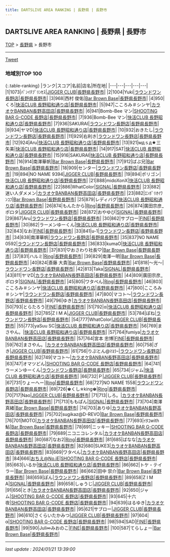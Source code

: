```yaml
---
title: DARTSLIVE AREA RANKING | 長野県 | 長野市
---
```

## DARTSLIVE AREA RANKING | 長野県 | 長野市

[TOP](/darts/rank/) > [長野県](/darts/rank/長野県/) > 長野市

___

<a href="https://twitter.com/share?ref_src=twsrc%5Etfw" data-text="DARTSLIVE AREA RANKING | 長野県長野市" class="twitter-share-button" data-via="DARTSLIVE" data-hashtags="DARTSLIVE" data-related="DARTSLIVE" data-show-count="false">Tweet</a>

### 地域別TOP 100

{:.table-ranking}
|ランク|スコア|名前|店名|所在地|
|---|---|---|---|---|
|1|1073|ﾊﾟﾝｲﾁﾌﾟﾘﾝｾｽ|<a href="https://search.dartslive.com/jp/shop/3c9201fee5a68e04a3f63593b5358cc4">JIGGER CLUB</a>|<a href="/darts/rank/長野県/長野市">長野県長野市</a>|
|2|1004|Yuki|<a href="https://search.dartslive.com/jp/shop/aaf3aef1424afafe0d9b047a20a7ba1e">ラウンドワン長野店</a>|<a href="/darts/rank/長野県/長野市">長野県長野市</a>|
|3|968|西村 俊佑|<a href="https://search.dartslive.com/jp/shop/c49d764a6854182358d385ea46352d8f">Bar Brown Base</a>|<a href="/darts/rank/長野県/長野市">長野県長野市</a>|
|4|950|くろ|<a href="https://search.dartslive.com/jp/shop/a70d84c34ee9e32ef454cb89828a1cfe">快活CLUB 長野昭和通り店</a>|<a href="/darts/rank/長野県/長野市">長野県長野市</a>|
|5|947|こころみ＃シンヤ|<a href="https://search.dartslive.com/jp/shop/2795daab617ec6640d9b047a20a7ba1e">カラオケBANBAN長野高田店</a>|<a href="/darts/rank/長野県/長野市">長野県長野市</a>|
|6|941|Bomb-Bee マン|<a href="https://search.dartslive.com/jp/shop/db89c52d459922190d9b047a20a7ba1e">SHOOTING BAR G-CODE 長野店</a>|<a href="/darts/rank/長野県/長野市">長野県長野市</a>|
|7|936|Bomb-Bee マン|<a href="https://search.dartslive.com/jp/shop/a70d84c34ee9e32ef454cb89828a1cfe">快活CLUB 長野昭和通り店</a>|<a href="/darts/rank/長野県/長野市">長野県長野市</a>|
|7|936|SAKURAI|<a href="https://search.dartslive.com/jp/shop/aaf3aef1424afafe0d9b047a20a7ba1e">ラウンドワン長野店</a>|<a href="/darts/rank/長野県/長野市">長野県長野市</a>|
|9|934|ヤマD|<a href="https://search.dartslive.com/jp/shop/a70d84c34ee9e32ef454cb89828a1cfe">快活CLUB 長野昭和通り店</a>|<a href="/darts/rank/長野県/長野市">長野県長野市</a>|
|10|932|おきたし|<a href="https://search.dartslive.com/jp/shop/aaf3aef1424afafe0d9b047a20a7ba1e">ラウンドワン長野店</a>|<a href="/darts/rank/長野県/長野市">長野県長野市</a>|
|11|929|右利き|<a href="https://search.dartslive.com/jp/shop/aaf3aef1424afafe0d9b047a20a7ba1e">ラウンドワン長野店</a>|<a href="/darts/rank/長野県/長野市">長野県長野市</a>|
|12|924|Aru|<a href="https://search.dartslive.com/jp/shop/a70d84c34ee9e32ef454cb89828a1cfe">快活CLUB 長野昭和通り店</a>|<a href="/darts/rank/長野県/長野市">長野県長野市</a>|
|13|921|мдｓд★三矢美|<a href="https://search.dartslive.com/jp/shop/a70d84c34ee9e32ef454cb89828a1cfe">快活CLUB 長野昭和通り店</a>|<a href="/darts/rank/長野県/長野市">長野県長野市</a>|
|14|917|SAT|<a href="https://search.dartslive.com/jp/shop/a70d84c34ee9e32ef454cb89828a1cfe">快活CLUB 長野昭和通り店</a>|<a href="/darts/rank/長野県/長野市">長野県長野市</a>|
|15|916|SAKURAI|<a href="https://search.dartslive.com/jp/shop/a70d84c34ee9e32ef454cb89828a1cfe">快活CLUB 長野昭和通り店</a>|<a href="/darts/rank/長野県/長野市">長野県長野市</a>|
|16|914|南澤華帆|<a href="https://search.dartslive.com/jp/shop/c49d764a6854182358d385ea46352d8f">Bar Brown Base</a>|<a href="/darts/rank/長野県/長野市">長野県長野市</a>|
|17|912|ばぶ兄|<a href="https://search.dartslive.com/jp/shop/c49d764a6854182358d385ea46352d8f">Bar Brown Base</a>|<a href="/darts/rank/長野県/長野市">長野県長野市</a>|
|18|909|センター|<a href="https://search.dartslive.com/jp/shop/aaf3aef1424afafe0d9b047a20a7ba1e">ラウンドワン長野店</a>|<a href="/darts/rank/長野県/長野市">長野県長野市</a>|
|19|894|NO NAME 9394|<a href="https://search.dartslive.com/jp/shop/3c9201fee5a68e04a3f63593b5358cc4">JIGGER CLUB</a>|<a href="/darts/rank/長野県/長野市">長野県長野市</a>|
|19|894|ポリゴン|<a href="https://search.dartslive.com/jp/shop/a70d84c34ee9e32ef454cb89828a1cfe">快活CLUB 長野昭和通り店</a>|<a href="/darts/rank/長野県/長野市">長野県長野市</a>|
|21|888|midoXonX|<a href="https://search.dartslive.com/jp/shop/a70d84c34ee9e32ef454cb89828a1cfe">快活CLUB 長野昭和通り店</a>|<a href="/darts/rank/長野県/長野市">長野県長野市</a>|
|22|886|WhatColor|<a href="https://search.dartslive.com/jp/shop/f8ce31ae3980885bfec1ae84bb28bd87">SIGNAL</a>|<a href="/darts/rank/長野県/長野市">長野県長野市</a>|
|23|882|迷い人ダメメン|<a href="https://search.dartslive.com/jp/shop/2795daab617ec6640d9b047a20a7ba1e">カラオケBANBAN長野高田店</a>|<a href="/darts/rank/長野県/長野市">長野県長野市</a>|
|23|882|ｴﾝﾎﾟﾘｵｲﾜﾝｺﾌ|<a href="https://search.dartslive.com/jp/shop/c49d764a6854182358d385ea46352d8f">Bar Brown Base</a>|<a href="/darts/rank/長野県/長野市">長野県長野市</a>|
|25|879|レディバグ|<a href="https://search.dartslive.com/jp/shop/a70d84c34ee9e32ef454cb89828a1cfe">快活CLUB 長野昭和通り店</a>|<a href="/darts/rank/長野県/長野市">長野県長野市</a>|
|26|874|もんたから|<a href="https://search.dartslive.com/jp/shop/0e0e75fe6fe351ebb21333aee1bd51e4">Ring</a>|<a href="/darts/rank/長野県/長野市">長野県長野市</a>|
|26|874|廣田宗彦_ポロタ|<a href="https://search.dartslive.com/jp/shop/3c9201fee5a68e04a3f63593b5358cc4">JIGGER CLUB</a>|<a href="/darts/rank/長野県/長野市">長野県長野市</a>|
|28|872|おやゆび|<a href="https://search.dartslive.com/jp/shop/f8ce31ae3980885bfec1ae84bb28bd87">SIGNAL</a>|<a href="/darts/rank/長野県/長野市">長野県長野市</a>|
|29|867|Aru|<a href="https://search.dartslive.com/jp/shop/aaf3aef1424afafe0d9b047a20a7ba1e">ラウンドワン長野店</a>|<a href="/darts/rank/長野県/長野市">長野県長野市</a>|
|30|862|サブロー|<a href="https://search.dartslive.com/jp/shop/ba653142d3f3a92d28032249b44395af">FINE</a>|<a href="/darts/rank/長野県/長野市">長野県長野市</a>|
|30|862|ラーメンゆーくん|<a href="https://search.dartslive.com/jp/shop/a70d84c34ee9e32ef454cb89828a1cfe">快活CLUB 長野昭和通り店</a>|<a href="/darts/rank/長野県/長野市">長野県長野市</a>|
|32|843|なお|<a href="https://search.dartslive.com/jp/shop/ba653142d3f3a92d28032249b44395af">FINE</a>|<a href="/darts/rank/長野県/長野市">長野県長野市</a>|
|33|841|u-1|<a href="https://search.dartslive.com/jp/shop/aaf3aef1424afafe0d9b047a20a7ba1e">ラウンドワン長野店</a>|<a href="/darts/rank/長野県/長野市">長野県長野市</a>|
|34|838|南澤華帆|<a href="https://search.dartslive.com/jp/shop/aaf3aef1424afafe0d9b047a20a7ba1e">ラウンドワン長野店</a>|<a href="/darts/rank/長野県/長野市">長野県長野市</a>|
|35|837|NO NAME 0592|<a href="https://search.dartslive.com/jp/shop/aaf3aef1424afafe0d9b047a20a7ba1e">ラウンドワン長野店</a>|<a href="/darts/rank/長野県/長野市">長野県長野市</a>|
|36|833|kumaO|<a href="https://search.dartslive.com/jp/shop/a70d84c34ee9e32ef454cb89828a1cfe">快活CLUB 長野昭和通り店</a>|<a href="/darts/rank/長野県/長野市">長野県長野市</a>|
|37|831|♡おさわり社長♡|<a href="https://search.dartslive.com/jp/shop/c49d764a6854182358d385ea46352d8f">Bar Brown Base</a>|<a href="/darts/rank/長野県/長野市">長野県長野市</a>|
|37|831|ハルミ|<a href="https://search.dartslive.com/jp/shop/0e0e75fe6fe351ebb21333aee1bd51e4">Ring</a>|<a href="/darts/rank/長野県/長野市">長野県長野市</a>|
|39|829|南澤一明|<a href="https://search.dartslive.com/jp/shop/c49d764a6854182358d385ea46352d8f">Bar Brown Base</a>|<a href="/darts/rank/長野県/長野市">長野県長野市</a>|
|40|824|斎藤 大貴|<a href="https://search.dartslive.com/jp/shop/c49d764a6854182358d385ea46352d8f">Bar Brown Base</a>|<a href="/darts/rank/長野県/長野市">長野県長野市</a>|
|41|818|～光～|<a href="https://search.dartslive.com/jp/shop/aaf3aef1424afafe0d9b047a20a7ba1e">ラウンドワン長野店</a>|<a href="/darts/rank/長野県/長野市">長野県長野市</a>|
|42|813|Taka|<a href="https://search.dartslive.com/jp/shop/f8ce31ae3980885bfec1ae84bb28bd87">SIGNAL</a>|<a href="/darts/rank/長野県/長野市">長野県長野市</a>|
|43|811|ヤマD|<a href="https://search.dartslive.com/jp/shop/2795daab617ec6640d9b047a20a7ba1e">カラオケBANBAN長野高田店</a>|<a href="/darts/rank/長野県/長野市">長野県長野市</a>|
|44|809|廣田宗彦_ポロタ|<a href="https://search.dartslive.com/jp/shop/f8ce31ae3980885bfec1ae84bb28bd87">SIGNAL</a>|<a href="/darts/rank/長野県/長野市">長野県長野市</a>|
|45|805|ワタぺん|<a href="https://search.dartslive.com/jp/shop/0e0e75fe6fe351ebb21333aee1bd51e4">Ring</a>|<a href="/darts/rank/長野県/長野市">長野県長野市</a>|
|46|803|こころみ＃シンヤ|<a href="https://search.dartslive.com/jp/shop/a70d84c34ee9e32ef454cb89828a1cfe">快活CLUB 長野昭和通り店</a>|<a href="/darts/rank/長野県/長野市">長野県長野市</a>|
|47|800|こころみ＃シンヤ|<a href="https://search.dartslive.com/jp/shop/aaf3aef1424afafe0d9b047a20a7ba1e">ラウンドワン長野店</a>|<a href="/darts/rank/長野県/長野市">長野県長野市</a>|
|47|800|マコト〜|<a href="https://search.dartslive.com/jp/shop/aaf3aef1424afafe0d9b047a20a7ba1e">ラウンドワン長野店</a>|<a href="/darts/rank/長野県/長野市">長野県長野市</a>|
|49|796|ゆき|<a href="https://search.dartslive.com/jp/shop/2795daab617ec6640d9b047a20a7ba1e">カラオケBANBAN長野高田店</a>|<a href="/darts/rank/長野県/長野市">長野県長野市</a>|
|50|793|とらたろう|<a href="https://search.dartslive.com/jp/shop/ba653142d3f3a92d28032249b44395af">FINE</a>|<a href="/darts/rank/長野県/長野市">長野県長野市</a>|
|51|792|α|<a href="https://search.dartslive.com/jp/shop/a70d84c34ee9e32ef454cb89828a1cfe">快活CLUB 長野昭和通り店</a>|<a href="/darts/rank/長野県/長野市">長野県長野市</a>|
|52|785|Z I M A|<a href="https://search.dartslive.com/jp/shop/3c9201fee5a68e04a3f63593b5358cc4">JIGGER CLUB</a>|<a href="/darts/rank/長野県/長野市">長野県長野市</a>|
|53|784|ぽね|<a href="https://search.dartslive.com/jp/shop/aaf3aef1424afafe0d9b047a20a7ba1e">ラウンドワン長野店</a>|<a href="/darts/rank/長野県/長野市">長野県長野市</a>|
|54|777|WhatColor|<a href="https://search.dartslive.com/jp/shop/3c9201fee5a68e04a3f63593b5358cc4">JIGGER CLUB</a>|<a href="/darts/rank/長野県/長野市">長野県長野市</a>|
|55|773|yaSuu SC|<a href="https://search.dartslive.com/jp/shop/a70d84c34ee9e32ef454cb89828a1cfe">快活CLUB 長野昭和通り店</a>|<a href="/darts/rank/長野県/長野市">長野県長野市</a>|
|56|769|まさやん。|<a href="https://search.dartslive.com/jp/shop/a70d84c34ee9e32ef454cb89828a1cfe">快活CLUB 長野昭和通り店</a>|<a href="/darts/rank/長野県/長野市">長野県長野市</a>|
|57|764|fumiya|<a href="https://search.dartslive.com/jp/shop/2795daab617ec6640d9b047a20a7ba1e">カラオケBANBAN長野高田店</a>|<a href="/darts/rank/長野県/長野市">長野県長野市</a>|
|57|764|宮本 忠博|<a href="https://search.dartslive.com/jp/shop/ba653142d3f3a92d28032249b44395af">FINE</a>|<a href="/darts/rank/長野県/長野市">長野県長野市</a>|
|59|762|まさやん。|<a href="https://search.dartslive.com/jp/shop/2795daab617ec6640d9b047a20a7ba1e">カラオケBANBAN長野高田店</a>|<a href="/darts/rank/長野県/長野市">長野県長野市</a>|
|60|758|ざき|<a href="https://search.dartslive.com/jp/shop/3c9201fee5a68e04a3f63593b5358cc4">JIGGER CLUB</a>|<a href="/darts/rank/長野県/長野市">長野県長野市</a>|
|61|756|りぷとん@ﾏﾖﾗｰ|<a href="https://search.dartslive.com/jp/shop/aaf3aef1424afafe0d9b047a20a7ba1e">ラウンドワン長野店</a>|<a href="/darts/rank/長野県/長野市">長野県長野市</a>|
|62|749|マコト〜|<a href="https://search.dartslive.com/jp/shop/2795daab617ec6640d9b047a20a7ba1e">カラオケBANBAN長野高田店</a>|<a href="/darts/rank/長野県/長野市">長野県長野市</a>|
|63|747|オマツどん|<a href="https://search.dartslive.com/jp/shop/db89c52d459922190d9b047a20a7ba1e">SHOOTING BAR G-CODE 長野店</a>|<a href="/darts/rank/長野県/長野市">長野県長野市</a>|
|64|741|ラーメンゆーくん|<a href="https://search.dartslive.com/jp/shop/aaf3aef1424afafe0d9b047a20a7ba1e">ラウンドワン長野店</a>|<a href="/darts/rank/長野県/長野市">長野県長野市</a>|
|65|734|ジャム|<a href="https://search.dartslive.com/jp/shop/a70d84c34ee9e32ef454cb89828a1cfe">快活CLUB 長野昭和通り店</a>|<a href="/darts/rank/長野県/長野市">長野県長野市</a>|
|66|732|Ｐ|<a href="https://search.dartslive.com/jp/shop/3c9201fee5a68e04a3f63593b5358cc4">JIGGER CLUB</a>|<a href="/darts/rank/長野県/長野市">長野県長野市</a>|
|67|731|りょーへー|<a href="https://search.dartslive.com/jp/shop/0e0e75fe6fe351ebb21333aee1bd51e4">Ring</a>|<a href="/darts/rank/長野県/長野市">長野県長野市</a>|
|68|727|NO NAME 1558|<a href="https://search.dartslive.com/jp/shop/aaf3aef1424afafe0d9b047a20a7ba1e">ラウンドワン長野店</a>|<a href="/darts/rank/長野県/長野市">長野県長野市</a>|
|69|726|♚くし✯king♚|<a href="https://search.dartslive.com/jp/shop/0e0e75fe6fe351ebb21333aee1bd51e4">Ring</a>|<a href="/darts/rank/長野県/長野市">長野県長野市</a>|
|70|717|Nao|<a href="https://search.dartslive.com/jp/shop/3c9201fee5a68e04a3f63593b5358cc4">JIGGER CLUB</a>|<a href="/darts/rank/長野県/長野市">長野県長野市</a>|
|71|713|しろ。|<a href="https://search.dartslive.com/jp/shop/2795daab617ec6640d9b047a20a7ba1e">カラオケBANBAN長野高田店</a>|<a href="/darts/rank/長野県/長野市">長野県長野市</a>|
|71|713|ももぱん|<a href="https://search.dartslive.com/jp/shop/f8ce31ae3980885bfec1ae84bb28bd87">SIGNAL</a>|<a href="/darts/rank/長野県/長野市">長野県長野市</a>|
|73|704|南澤真緒|<a href="https://search.dartslive.com/jp/shop/c49d764a6854182358d385ea46352d8f">Bar Brown Base</a>|<a href="/darts/rank/長野県/長野市">長野県長野市</a>|
|74|703|ありゆ|<a href="https://search.dartslive.com/jp/shop/2795daab617ec6640d9b047a20a7ba1e">カラオケBANBAN長野高田店</a>|<a href="/darts/rank/長野県/長野市">長野県長野市</a>|
|75|702|sugikaz@D-REVO|<a href="https://search.dartslive.com/jp/shop/c49d764a6854182358d385ea46352d8f">Bar Brown Base</a>|<a href="/darts/rank/長野県/長野市">長野県長野市</a>|
|76|701|MOTO|<a href="https://search.dartslive.com/jp/shop/2795daab617ec6640d9b047a20a7ba1e">カラオケBANBAN長野高田店</a>|<a href="/darts/rank/長野県/長野市">長野県長野市</a>|
|77|693|ｲﾀｺwith鮎|<a href="https://search.dartslive.com/jp/shop/c49d764a6854182358d385ea46352d8f">Bar Brown Base</a>|<a href="/darts/rank/長野県/長野市">長野県長野市</a>|
|78|691|ニッキー|<a href="https://search.dartslive.com/jp/shop/db89c52d459922190d9b047a20a7ba1e">SHOOTING BAR G-CODE 長野店</a>|<a href="/darts/rank/長野県/長野市">長野県長野市</a>|
|79|689|ニコニコレンタル|<a href="https://search.dartslive.com/jp/shop/2795daab617ec6640d9b047a20a7ba1e">カラオケBANBAN長野高田店</a>|<a href="/darts/rank/長野県/長野市">長野県長野市</a>|
|80|687|なお2|<a href="https://search.dartslive.com/jp/shop/0e0e75fe6fe351ebb21333aee1bd51e4">Ring</a>|<a href="/darts/rank/長野県/長野市">長野県長野市</a>|
|81|685|ばなな|<a href="https://search.dartslive.com/jp/shop/2795daab617ec6640d9b047a20a7ba1e">カラオケBANBAN長野高田店</a>|<a href="/darts/rank/長野県/長野市">長野県長野市</a>|
|82|680|SUKE3|<a href="https://search.dartslive.com/jp/shop/2795daab617ec6640d9b047a20a7ba1e">カラオケBANBAN長野高田店</a>|<a href="/darts/rank/長野県/長野市">長野県長野市</a>|
|83|669|ワタぺん|<a href="https://search.dartslive.com/jp/shop/2795daab617ec6640d9b047a20a7ba1e">カラオケBANBAN長野高田店</a>|<a href="/darts/rank/長野県/長野市">長野県長野市</a>|
|84|666|おちえ@No.iE|<a href="https://search.dartslive.com/jp/shop/db89c52d459922190d9b047a20a7ba1e">SHOOTING BAR G-CODE 長野店</a>|<a href="/darts/rank/長野県/長野市">長野県長野市</a>|
|85|663|いるか|<a href="https://search.dartslive.com/jp/shop/a70d84c34ee9e32ef454cb89828a1cfe">快活CLUB 長野昭和通り店</a>|<a href="/darts/rank/長野県/長野市">長野県長野市</a>|
|86|662|トケ・テイラー|<a href="https://search.dartslive.com/jp/shop/c49d764a6854182358d385ea46352d8f">Bar Brown Base</a>|<a href="/darts/rank/長野県/長野市">長野県長野市</a>|
|86|662|田中 崇介|<a href="https://search.dartslive.com/jp/shop/c49d764a6854182358d385ea46352d8f">Bar Brown Base</a>|<a href="/darts/rank/長野県/長野市">長野県長野市</a>|
|88|659|ぽん|<a href="https://search.dartslive.com/jp/shop/aaf3aef1424afafe0d9b047a20a7ba1e">ラウンドワン長野店</a>|<a href="/darts/rank/長野県/長野市">長野県長野市</a>|
|89|658|Z I M A|<a href="https://search.dartslive.com/jp/shop/f8ce31ae3980885bfec1ae84bb28bd87">SIGNAL</a>|<a href="/darts/rank/長野県/長野市">長野県長野市</a>|
|89|658|しゅうじ|<a href="https://search.dartslive.com/jp/shop/3c9201fee5a68e04a3f63593b5358cc4">JIGGER CLUB</a>|<a href="/darts/rank/長野県/長野市">長野県長野市</a>|
|91|656|とき|<a href="https://search.dartslive.com/jp/shop/2795daab617ec6640d9b047a20a7ba1e">カラオケBANBAN長野高田店</a>|<a href="/darts/rank/長野県/長野市">長野県長野市</a>|
|92|650|ジャム|<a href="https://search.dartslive.com/jp/shop/db89c52d459922190d9b047a20a7ba1e">SHOOTING BAR G-CODE 長野店</a>|<a href="/darts/rank/長野県/長野市">長野県長野市</a>|
|93|645|十六夜|<a href="https://search.dartslive.com/jp/shop/db89c52d459922190d9b047a20a7ba1e">SHOOTING BAR G-CODE 長野店</a>|<a href="/darts/rank/長野県/長野市">長野県長野市</a>|
|94|639|はるゆき|<a href="https://search.dartslive.com/jp/shop/2795daab617ec6640d9b047a20a7ba1e">カラオケBANBAN長野高田店</a>|<a href="/darts/rank/長野県/長野市">長野県長野市</a>|
|95|621|サブロー|<a href="https://search.dartslive.com/jp/shop/3c9201fee5a68e04a3f63593b5358cc4">JIGGER CLUB</a>|<a href="/darts/rank/長野県/長野市">長野県長野市</a>|
|96|610|さくらいたかみつ|<a href="https://search.dartslive.com/jp/shop/3c9201fee5a68e04a3f63593b5358cc4">JIGGER CLUB</a>|<a href="/darts/rank/長野県/長野市">長野県長野市</a>|
|97|604|α|<a href="https://search.dartslive.com/jp/shop/db89c52d459922190d9b047a20a7ba1e">SHOOTING BAR G-CODE 長野店</a>|<a href="/darts/rank/長野県/長野市">長野県長野市</a>|
|98|594|SAD|<a href="https://search.dartslive.com/jp/shop/ba653142d3f3a92d28032249b44395af">FINE</a>|<a href="/darts/rank/長野県/長野市">長野県長野市</a>|
|99|590|Juli∞みおのこ|<a href="https://search.dartslive.com/jp/shop/ba653142d3f3a92d28032249b44395af">FINE</a>|<a href="/darts/rank/長野県/長野市">長野県長野市</a>|
|100|587|てらしょー|<a href="https://search.dartslive.com/jp/shop/c49d764a6854182358d385ea46352d8f">Bar Brown Base</a>|<a href="/darts/rank/長野県/長野市">長野県長野市</a>|



___

_last update : 2024/01/21 13:39:00_


<script src="https://cdnjs.cloudflare.com/ajax/libs/jquery/3.6.1/jquery.min.js" integrity="sha512-aVKKRRi/Q/YV+4mjoKBsE4x3H+BkegoM/em46NNlCqNTmUYADjBbeNefNxYV7giUp0VxICtqdrbqU7iVaeZNXA==" crossorigin="anonymous" referrerpolicy="no-referrer"></script>
<script src="https://cdnjs.cloudflare.com/ajax/libs/jquery.tablesorter/2.31.3/js/jquery.tablesorter.min.js" integrity="sha512-qzgd5cYSZcosqpzpn7zF2ZId8f/8CHmFKZ8j7mU4OUXTNRd5g+ZHBPsgKEwoqxCtdQvExE5LprwwPAgoicguNg==" crossorigin="anonymous" referrerpolicy="no-referrer"></script>
<link rel="stylesheet" href="https://cdnjs.cloudflare.com/ajax/libs/jquery.tablesorter/2.31.3/css/theme.default.min.css" integrity="sha512-wghhOJkjQX0Lh3NSWvNKeZ0ZpNn+SPVXX1Qyc9OCaogADktxrBiBdKGDoqVUOyhStvMBmJQ8ZdMHiR3wuEq8+w==" crossorigin="anonymous" referrerpolicy="no-referrer" />
<script>
$(function() {
    $(".table-ranking").tablesorter({sortList:[[0, 0]]});
});
</script>

<script async src="https://platform.twitter.com/widgets.js" charset="utf-8"></script>